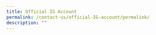 ```yaml
---
title: Official IG Account
permalink: /contact-us/official-IG-account/permalink/
description: ""
---
```

